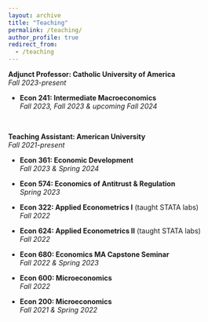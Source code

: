 ```yaml
---
layout: archive
title: "Teaching"
permalink: /teaching/
author_profile: true
redirect_from:
  - /teaching
---
```



**Adjunct Professor: Catholic University of America**  
*Fall 2023-present*

- **Econ 241: Intermediate Macroeconomics**  
  *Fall 2023, Fall 2023 & upcoming Fall 2024*

<br> 

**Teaching Assistant: American University**  
*Fall 2021-present*

- **Econ 361: Economic Development**  
  *Fall 2023 & Spring 2024*

- **Econ 574: Economics of Antitrust & Regulation**  
  *Spring 2023*

- **Econ 322: Applied Econometrics I** (taught STATA labs)  
  *Fall 2022*

- **Econ 624: Applied Econometrics II** (taught STATA labs)  
  *Fall 2022*

- **Econ 680: Economics MA Capstone Seminar**  
  *Fall 2022 & Spring 2023*

- **Econ 600: Microeconomics**  
  *Fall 2022*

- **Econ 200: Microeconomics**  
  *Fall 2021 & Spring 2022*

